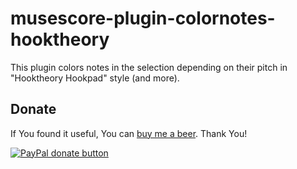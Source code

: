 # musescore-plugin-colornotes-hooktheory
This plugin colors notes in the selection depending on their pitch in "Hooktheory Hookpad" style (and more).

## Donate
If You found it useful, You can [buy me a beer](https://www.paypal.com/donate?business=8R9HV9AM4VFRS&no_recurring=0&item_name=Musescore+Plugins%0A+-+Scordatura%0A-+Colornotes+%22Hook+theory%22%0A-+Colornotes+Strings&currency_code=EUR).
Thank You!

[![PayPal donate button](https://img.shields.io/static/v1?label=Buy%20me%20a%20beer&message=PayPal&color=9cf)](https://www.paypal.com/donate?business=8R9HV9AM4VFRS&no_recurring=0&item_name=Musescore+Plugins%0A+-+Scordatura%0A-+Colornotes+%22Hook+theory%22%0A-+Colornotes+Strings&currency_code=EUR)
